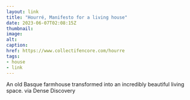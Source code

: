 ```yaml
---
layout: link
title: "Hourré, Manifesto for a living house"
date: 2023-06-07T02:08:15Z
thumbnail:
image:
alt:
caption:
href: https://www.collectifencore.com/hourre
tags:
- house
- link
---
```


An old Basque farmhouse transformed into an incredibly beautiful living space. via Dense Discovery
